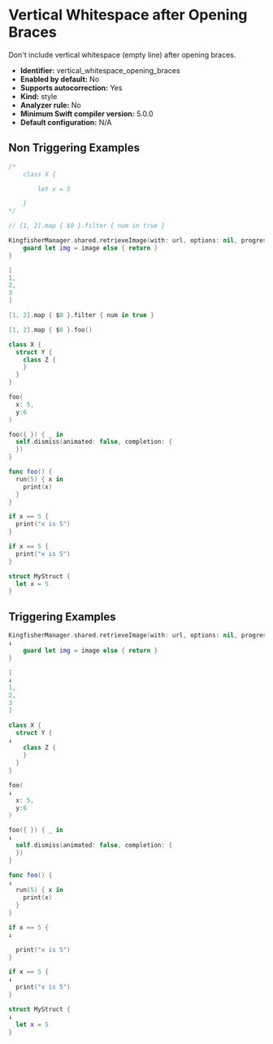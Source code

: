 # Vertical Whitespace after Opening Braces

Don't include vertical whitespace (empty line) after opening braces.

* **Identifier:** vertical_whitespace_opening_braces
* **Enabled by default:** No
* **Supports autocorrection:** Yes
* **Kind:** style
* **Analyzer rule:** No
* **Minimum Swift compiler version:** 5.0.0
* **Default configuration:** N/A

## Non Triggering Examples

```swift
/*
    class X {

        let x = 5

    }
*/
```

```swift
// [1, 2].map { $0 }.filter { num in true }
```

```swift
KingfisherManager.shared.retrieveImage(with: url, options: nil, progressBlock: nil) { image, _, _, _ in
    guard let img = image else { return }
}
```

```swift
[
1,
2,
3
]
```

```swift
[1, 2].map { $0 }.filter { num in true }
```

```swift
[1, 2].map { $0 }.foo()
```

```swift
class X {
  struct Y {
    class Z {
    }
  }
}
```

```swift
foo(
  x: 5,
  y:6
)
```

```swift
foo({ }) { _ in
  self.dismiss(animated: false, completion: {
  })
}
```

```swift
func foo() {
  run(5) { x in
    print(x)
  }
}
```

```swift
if x == 5 {
  print("x is 5")
}
```

```swift
if x == 5 {
  print("x is 5")
}
```

```swift
struct MyStruct {
  let x = 5
}
```

## Triggering Examples

```swift
KingfisherManager.shared.retrieveImage(with: url, options: nil, progressBlock: nil) { image, _, _, _ in
↓
    guard let img = image else { return }
}
```

```swift
[
↓
1,
2,
3
]
```

```swift
class X {
  struct Y {
↓
    class Z {
    }
  }
}
```

```swift
foo(
↓
  x: 5,
  y:6
)
```

```swift
foo({ }) { _ in
↓
  self.dismiss(animated: false, completion: {
  })
}
```

```swift
func foo() {
↓
  run(5) { x in
    print(x)
  }
}
```

```swift
if x == 5 {
↓

  print("x is 5")
}
```

```swift
if x == 5 {
↓
  print("x is 5")
}
```

```swift
struct MyStruct {
↓
  let x = 5
}
```